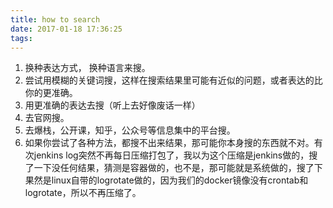 ```yaml
---
title: how to search
date: 2017-01-18 17:36:25
tags:
---
```


1. 换种表达方式， 换种语言来搜。 
2. 尝试用模糊的关键词搜，这样在搜索结果里可能有近似的问题，或者表达的比你的更准确。
3. 用更准确的表达去搜（听上去好像废话一样）
4. 去官网搜。 
5. 去爆栈，公开课，知乎，公众号等信息集中的平台搜。 
6. 如果你尝试了各种方法，都搜不出来结果，那可能你本身搜的东西就不对。有次jenkins log突然不再每日压缩打包了，我以为这个压缩是jenkins做的，搜了一下没任何结果，猜测是容器做的，也不是，那可能就是系统做的，搜了下果然是linux自带的logrotate做的，因为我们的docker镜像没有crontab和logrotate，所以不再压缩了。
